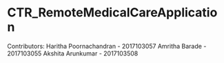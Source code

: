 # CTR_RemoteMedicalCareApplication

Contributors:
Haritha Poornachandran - 2017103057
Amritha Barade - 2017103055
Akshita Arunkumar - 2017103508

